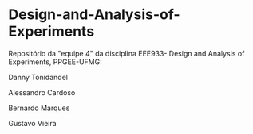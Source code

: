 # Design-and-Analysis-of-Experiments
Repositório da "equipe 4" da disciplina EEE933- Design and Analysis of Experiments, PPGEE-UFMG:

Danny Tonidandel

Alessandro Cardoso    

Bernardo Marques   

Gustavo Vieira